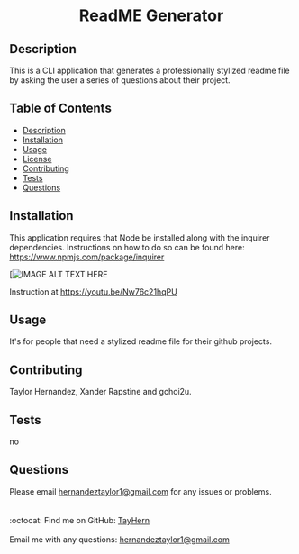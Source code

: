 
<h1 align="center">ReadME Generator </h1>

## Description
This is a CLI application that generates a professionally stylized readme file by asking the user a series of questions about their project.
## Table of Contents
- [Description](#description)
- [Installation](#installation)
- [Usage](#usage)
- [License](#license)
- [Contributing](#contributing)
- [Tests](#tests)
- [Questions](#questions)
## Installation
This application requires that Node be installed along with the inquirer dependencies. 
Instructions on how to do so can be found here: https://www.npmjs.com/package/inquirer 

[![IMAGE ALT TEXT HERE](https://youtu.be/Nw76c21hqPU)

Instruction at https://youtu.be/Nw76c21hqPU


## Usage
It's for people that need a stylized readme file for their github projects.
## Contributing
Taylor Hernandez, Xander Rapstine and gchoi2u.
## Tests
no
## Questions
Please email [hernandeztaylor1@gmail.com](mailto:hernandeztaylor1@gmail.com) for any issues or problems.<br /><br />
<br />
:octocat: Find me on GitHub: [TayHern](https://github.com/TayHern)<br />
<br />
Email me with any questions: hernandeztaylor1@gmail.com<br /><br />
  
